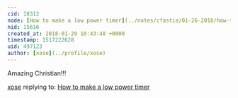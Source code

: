 ```yaml
---
cid: 18312
node: [How to make a low power timer](../notes/cfastie/01-26-2018/how-to-make-a-low-power-timer)
nid: 15616
created_at: 2018-01-29 10:43:48 +0000
timestamp: 1517222628
uid: 497123
author: [xose](../profile/xose)
---
```


Amazing Christian!!!

[xose](../profile/xose) replying to: [How to make a low power timer](../notes/cfastie/01-26-2018/how-to-make-a-low-power-timer)

